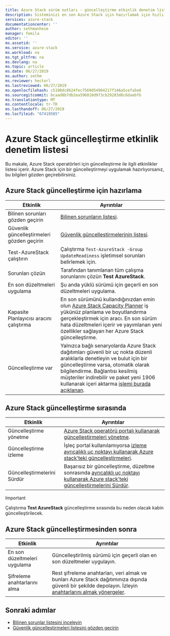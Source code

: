 ```yaml
---
title: Azure Stack sürüm notları - güncelleştirme etkinlik denetim listesi | Microsoft Docs
description: Sisteminizi en son Azure Stack için hazırlamak için hızlı denetim listesini güncelleştirin.
services: azure-stack
documentationcenter: ''
author: sethmanheim
manager: femila
editor: ''
ms.assetid: ''
ms.service: azure-stack
ms.workload: na
ms.tgt_pltfrm: na
ms.devlang: na
ms.topic: article
ms.date: 06/27/2019
ms.author: sethm
ms.reviewer: hectorl
ms.lastreviewed: 06/27/2019
ms.openlocfilehash: c5108dc8b24fec7569d54964217f146a5cefa5e6
ms.sourcegitcommit: bcaad8b7db2ea596018d973cb29283d8c6daebfb
ms.translationtype: MT
ms.contentlocale: tr-TR
ms.lasthandoff: 06/27/2019
ms.locfileid: "67419585"
---
```

# <a name="azure-stack-update-activity-checklist"></a>Azure Stack güncelleştirme etkinlik denetim listesi

Bu makale, Azure Stack operatörleri için güncelleştirme ile ilgili etkinlikler listesi içerir. Azure Stack için bir güncelleştirmeyi uygulamak hazırlıyorsanız, bu bilgileri gözden geçirebilirsiniz.

## <a name="prepare-for-azure-stack-update"></a>Azure Stack güncelleştirme için hazırlama

| Etkinlik              | Ayrıntılar                                                                          |
|-----------------------|----------------------------------------------------------------------------------|
| Bilinen sorunları gözden geçirin   | [Bilinen sorunların listesi](azure-stack-release-notes-known-issues-1906.md).                |
| Güvenlik güncelleştirmeleri gözden geçirin | [Güvenlik güncelleştirmelerinin listesi](azure-stack-release-notes-security-updates-1906.md).      |
| Test-AzureStack çalıştırın   | Çalıştırma `Test-AzureStack -Group UpdateReadiness` işletimsel sorunları belirlemek için.      |
| Sorunları çözün        | Tarafından tanımlanan tüm çalışma sorunlarını çözün **Test AzureStack**.                |
| En son düzeltmeleri uygulama | Şu anda yüklü sürümü için geçerli en son düzeltmeleri uygulama.         |
| Kapasite Planlayıcısı aracını çalıştırma | En son sürümünü kullandığınızdan emin olun [Azure Stack Capacity Planner](https://aka.ms/azstackcapacityplanner) iş yükünüz planlama ve boyutlandırma gerçekleştirmek için aracı. En son sürüm hata düzeltmeleri içerir ve yayımlanan yeni özellikler sağlayan her Azure Stack güncelleştirme. |
| Güncelleştirme var       | Yalnızca bağlı senaryolarda Azure Stack dağıtımları güvenli bir uç nokta düzenli aralıklarla denetleyin ve bulut için bir güncelleştirme varsa, otomatik olarak bilgilendirme. Bağlantısı kesilmiş müşteriler indirebilir ve paket yeni 1906 kullanarak içeri aktarma [işlemi burada açıklanan](azure-stack-apply-updates.md).               |

## <a name="during-azure-stack-update"></a>Azure Stack güncelleştirme sırasında

| Etkinlik              | Ayrıntılar                                                                          |
|-----------------------|----------------------------------------------------------------------------------|
| Güncelleştirme yönetme         | [Azure Stack operatörü portalı kullanarak güncelleştirmeleri yönetme](azure-stack-updates.md). |
| Güncelleştirme izleme        | İşleç portal kullanılamıyorsa [izleme ayrıcalıklı uç noktayı kullanarak Azure stack'teki güncelleştirmeleri](azure-stack-monitor-update.md). |
| Güncelleştirmelerini Sürdür            | Başarısız bir güncelleştirme, düzeltme sonrasında [ayrıcalıklı uç noktayı kullanarak Azure stack'teki güncelleştirmelerini Sürdür](azure-stack-monitor-update.md). |

> [!IMPORTANT]  
> Çalıştırma **Test AzureStack** güncelleştirme sırasında bu neden olacak kabin güncelleştirilecek.

## <a name="after-azure-stack-update"></a>Azure Stack güncelleştirmesinden sonra

| Etkinlik              | Ayrıntılar                                                                          |
|-----------------------|----------------------------------------------------------------------------------|
| En son düzeltmeleri uygulama | Güncelleştirilmiş sürümü için geçerli olan en son düzeltmeler uygulayın.                          |
| Şifreleme anahtarlarını alma | Rest şifreleme anahtarları, veri almak ve bunları Azure Stack dağıtımınıza dışında güvenli bir şekilde depolayın. İzleyin [anahtarlarını almak yönergeler](azure-stack-security-bitlocker.md). |

## <a name="next-steps"></a>Sonraki adımlar

- [Bilinen sorunlar listesini inceleyin](azure-stack-release-notes-known-issues-1906.md)
- [Güvenlik güncelleştirmeleri listesini gözden geçirin](azure-stack-release-notes-security-updates-1906.md)
